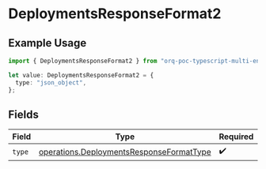 # DeploymentsResponseFormat2

## Example Usage

```typescript
import { DeploymentsResponseFormat2 } from "orq-poc-typescript-multi-env-version/models/operations";

let value: DeploymentsResponseFormat2 = {
  type: "json_object",
};
```

## Fields

| Field                                                                                                | Type                                                                                                 | Required                                                                                             | Description                                                                                          |
| ---------------------------------------------------------------------------------------------------- | ---------------------------------------------------------------------------------------------------- | ---------------------------------------------------------------------------------------------------- | ---------------------------------------------------------------------------------------------------- |
| `type`                                                                                               | [operations.DeploymentsResponseFormatType](../../models/operations/deploymentsresponseformattype.md) | :heavy_check_mark:                                                                                   | N/A                                                                                                  |
